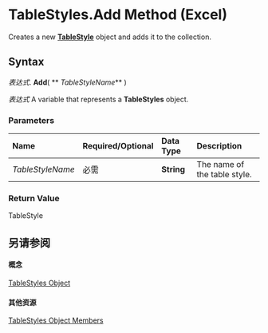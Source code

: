 
# TableStyles.Add Method (Excel)

Creates a new  **[TableStyle](191a5c2c-ecf4-f88a-1639-be7ee9c369c3.md)** object and adds it to the collection.


## Syntax

 _表达式_. **Add**( ** _TableStyleName_** )

 _表达式_ A variable that represents a **TableStyles** object.


### Parameters



|**Name**|**Required/Optional**|**Data Type**|**Description**|
|:-----|:-----|:-----|:-----|
| _TableStyleName_|必需|**String**|The name of the table style.|

### Return Value

TableStyle


## 另请参阅


#### 概念


[TableStyles Object](952da370-51cb-b1e0-a413-15cb558099b5.md)
#### 其他资源


[TableStyles Object Members](http://msdn.microsoft.com/library/f358cc3f-b732-aff3-467b-c1ce9d182bd7%28Office.15%29.aspx)